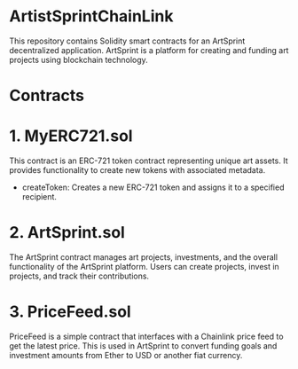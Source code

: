 # ArtistSprintChainLink
This repository contains Solidity smart contracts for an ArtSprint decentralized application. ArtSprint is a platform for creating and funding art projects using blockchain technology.

# Contracts
# 1. MyERC721.sol
This contract is an ERC-721 token contract representing unique art assets. It provides functionality to create new tokens with associated metadata.
* createToken: Creates a new ERC-721 token and assigns it to a specified recipient.

# 2. ArtSprint.sol
The ArtSprint contract manages art projects, investments, and the overall functionality of the ArtSprint platform. Users can create projects, invest in projects, and track their contributions.

# 3. PriceFeed.sol
PriceFeed is a simple contract that interfaces with a Chainlink price feed to get the latest price. This is used in ArtSprint to convert funding goals and investment amounts from Ether to USD or another fiat currency.

